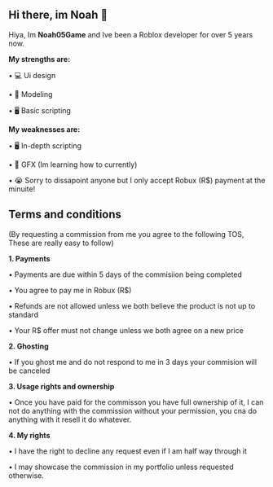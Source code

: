 ## Hi there, im Noah 👋

Hiya, Im **Noah05Game** and Ive been a Roblox developer for over 5 years now.

**My strengths are:**

• 💻 Ui design

• 🌲 Modeling

• 🖥️ Basic scripting

**My weaknesses are:**

• 🖥️ In-depth scripting

• 🔴 GFX (Im learning how to currently)

• 😭 Sorry to dissapoint anyone but I only accept Robux (R$) payment at the minuite!

## Terms and conditions 
(By requesting a commission from me you agree to the following TOS, These are really easy to follow)     

**1. Payments**

• Payments are due within 5 days of the commisiion being completed

• You agree to pay me in Robux (R$)

• Refunds are not allowed unless we both believe the product is not up to standard

• Your  R$ offer must not change unless we both agree on a new price

**2. Ghosting**

• If you ghost me and do not respond to me in 3 days your commision will be canceled

**3. Usage rights and ownership**

• Once you have paid for the commisson you have full ownership of it, I can not do anything with the commission without your permission, you cna do anything with it resell it do whatever.

**4. My rights**

• I have the right to decline any request even if I am half way through it

• I may showcase the commission in my portfolio unless requested otherwise.

